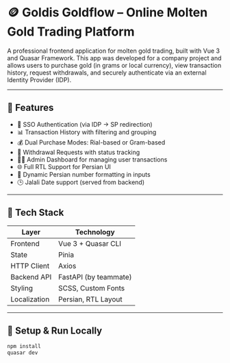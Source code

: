 # 🪙 Goldis Goldflow – Online Molten Gold Trading Platform

A professional frontend application for molten gold trading, built with Vue 3 and Quasar Framework. This app was developed for a company project and allows users to purchase gold (in grams or local currency), view transaction history, request withdrawals, and securely authenticate via an external Identity Provider (IDP).

---

## 🔹 Features

- 🔐 SSO Authentication (via IDP → SP redirection)
- 📊 Transaction History with filtering and grouping
- 💰 Dual Purchase Modes: Rial-based or Gram-based
- 🧾 Withdrawal Requests with status tracking
- 🧑‍💼 Admin Dashboard for managing user transactions
- 🌐 Full RTL Support for Persian UI
- 🔢 Dynamic Persian number formatting in inputs
- 🕒 Jalali Date support (served from backend)

---

## 🧰 Tech Stack

| Layer        | Technology            |
|--------------|------------------------|
| Frontend     | Vue 3 + Quasar CLI     |
| State        | Pinia                  |
| HTTP Client  | Axios                  |
| Backend API  | FastAPI (by teammate)  |
| Styling      | SCSS, Custom Fonts     |
| Localization | Persian, RTL Layout    |

---

## 🚀 Setup & Run Locally

```bash
npm install
quasar dev
